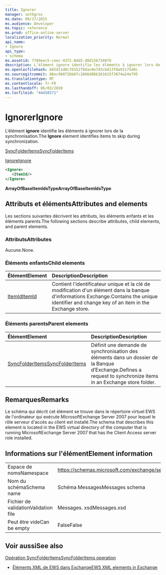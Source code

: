 ```yaml
---
title: Ignorer
manager: sethgros
ms.date: 09/17/2015
ms.audience: Developer
ms.topic: reference
ms.prod: office-online-server
localization_priority: Normal
api_name:
- Ignore
api_type:
- schema
ms.assetid: 7789eec5-ceec-43f2-84d5-d0d15b734076
description: L’élément ignore identifie les éléments à ignorer lors de la synchronisation.
ms.openlocfilehash: b65d11d8c7655279dac0e7d3cbd13f8a9317540c
ms.sourcegitcommit: 88ec988f2bb67c1866d06b361615f3674a24e795
ms.translationtype: MT
ms.contentlocale: fr-FR
ms.lasthandoff: 06/03/2020
ms.locfileid: "44458571"
---
```

# <a name="ignore"></a><span data-ttu-id="411c8-103">Ignorer</span><span class="sxs-lookup"><span data-stu-id="411c8-103">Ignore</span></span>

<span data-ttu-id="411c8-104">L’élément **ignore** identifie les éléments à ignorer lors de la synchronisation.</span><span class="sxs-lookup"><span data-stu-id="411c8-104">The **Ignore** element identifies items to skip during synchronization.</span></span> 
  
[<span data-ttu-id="411c8-105">SyncFolderItems</span><span class="sxs-lookup"><span data-stu-id="411c8-105">SyncFolderItems</span></span>](syncfolderitems.md)
  
[<span data-ttu-id="411c8-106">Ignore</span><span class="sxs-lookup"><span data-stu-id="411c8-106">Ignore</span></span>](ignore.md)
  
```xml
<Ignore>
   <ItemId/>
</Ignore>
```

 <span data-ttu-id="411c8-107">**ArrayOfBaseItemIdsType**</span><span class="sxs-lookup"><span data-stu-id="411c8-107">**ArrayOfBaseItemIdsType**</span></span>
## <a name="attributes-and-elements"></a><span data-ttu-id="411c8-108">Attributs et éléments</span><span class="sxs-lookup"><span data-stu-id="411c8-108">Attributes and elements</span></span>

<span data-ttu-id="411c8-109">Les sections suivantes décrivent les attributs, les éléments enfants et les éléments parents.</span><span class="sxs-lookup"><span data-stu-id="411c8-109">The following sections describe attributes, child elements, and parent elements.</span></span>
  
### <a name="attributes"></a><span data-ttu-id="411c8-110">Attributs</span><span class="sxs-lookup"><span data-stu-id="411c8-110">Attributes</span></span>

<span data-ttu-id="411c8-111">Aucune.</span><span class="sxs-lookup"><span data-stu-id="411c8-111">None.</span></span>
  
### <a name="child-elements"></a><span data-ttu-id="411c8-112">Éléments enfants</span><span class="sxs-lookup"><span data-stu-id="411c8-112">Child elements</span></span>

|<span data-ttu-id="411c8-113">**Élément**</span><span class="sxs-lookup"><span data-stu-id="411c8-113">**Element**</span></span>|<span data-ttu-id="411c8-114">**Description**</span><span class="sxs-lookup"><span data-stu-id="411c8-114">**Description**</span></span>|
|:-----|:-----|
|[<span data-ttu-id="411c8-115">ItemId</span><span class="sxs-lookup"><span data-stu-id="411c8-115">ItemId</span></span>](itemid.md) <br/> |<span data-ttu-id="411c8-116">Contient l'identificateur unique et la clé de modification d'un élément dans la banque d'informations Exchange.</span><span class="sxs-lookup"><span data-stu-id="411c8-116">Contains the unique identifier and change key of an item in the Exchange store.</span></span>  <br/> |
   
### <a name="parent-elements"></a><span data-ttu-id="411c8-117">Éléments parents</span><span class="sxs-lookup"><span data-stu-id="411c8-117">Parent elements</span></span>

|<span data-ttu-id="411c8-118">**Élément**</span><span class="sxs-lookup"><span data-stu-id="411c8-118">**Element**</span></span>|<span data-ttu-id="411c8-119">**Description**</span><span class="sxs-lookup"><span data-stu-id="411c8-119">**Description**</span></span>|
|:-----|:-----|
|[<span data-ttu-id="411c8-120">SyncFolderItems</span><span class="sxs-lookup"><span data-stu-id="411c8-120">SyncFolderItems</span></span>](syncfolderitems.md) <br/> |<span data-ttu-id="411c8-121">Définit une demande de synchronisation des éléments dans un dossier de la Banque d’Exchange.</span><span class="sxs-lookup"><span data-stu-id="411c8-121">Defines a request to synchronize items in an Exchange store folder.</span></span>  <br/> |
   
## <a name="remarks"></a><span data-ttu-id="411c8-122">Remarques</span><span class="sxs-lookup"><span data-stu-id="411c8-122">Remarks</span></span>

<span data-ttu-id="411c8-123">Le schéma qui décrit cet élément se trouve dans le répertoire virtuel EWS de l'ordinateur qui exécute MicrosoftExchange Server 2007 pour lequel le rôle serveur d'accès au client est installé.</span><span class="sxs-lookup"><span data-stu-id="411c8-123">The schema that describes this element is located in the EWS virtual directory of the computer that is running MicrosoftExchange Server 2007 that has the Client Access server role installed.</span></span>
  
## <a name="element-information"></a><span data-ttu-id="411c8-124">Informations sur l'élément</span><span class="sxs-lookup"><span data-stu-id="411c8-124">Element information</span></span>

|||
|:-----|:-----|
|<span data-ttu-id="411c8-125">Espace de noms</span><span class="sxs-lookup"><span data-stu-id="411c8-125">Namespace</span></span>  <br/> |https://schemas.microsoft.com/exchange/services/2006/messages  <br/> |
|<span data-ttu-id="411c8-126">Nom du schéma</span><span class="sxs-lookup"><span data-stu-id="411c8-126">Schema name</span></span>  <br/> |<span data-ttu-id="411c8-127">Schéma Messages</span><span class="sxs-lookup"><span data-stu-id="411c8-127">Messages schema</span></span>  <br/> |
|<span data-ttu-id="411c8-128">Fichier de validation</span><span class="sxs-lookup"><span data-stu-id="411c8-128">Validation file</span></span>  <br/> |<span data-ttu-id="411c8-129">Messages. xsd</span><span class="sxs-lookup"><span data-stu-id="411c8-129">Messages.xsd</span></span>  <br/> |
|<span data-ttu-id="411c8-130">Peut être vide</span><span class="sxs-lookup"><span data-stu-id="411c8-130">Can be empty</span></span>  <br/> |<span data-ttu-id="411c8-131">False</span><span class="sxs-lookup"><span data-stu-id="411c8-131">False</span></span>  <br/> |
   
## <a name="see-also"></a><span data-ttu-id="411c8-132">Voir aussi</span><span class="sxs-lookup"><span data-stu-id="411c8-132">See also</span></span>



[<span data-ttu-id="411c8-133">Opération SyncFolderItems</span><span class="sxs-lookup"><span data-stu-id="411c8-133">SyncFolderItems operation</span></span>](syncfolderitems-operation.md)


- [<span data-ttu-id="411c8-134">Éléments XML de EWS dans Exchange</span><span class="sxs-lookup"><span data-stu-id="411c8-134">EWS XML elements in Exchange</span></span>](ews-xml-elements-in-exchange.md)

